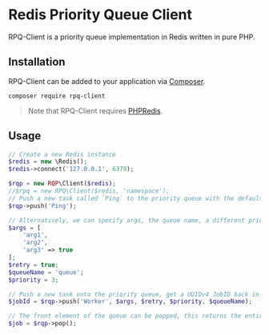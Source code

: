 # Redis Priority Queue Client

RPQ-Client is a priority queue implementation in Redis written in pure PHP.

## Installation

RPQ-Client can be added to your application via [Composer](https://getcomposer.org/).

```
composer require rpq-client
```

> Note that RPQ-Client requires [PHPRedis](https://github.com/phpredis/phpredis).

## Usage

```php
// Create a new Redis instance
$redis = new \Redis();
$redis->connect('127.0.0.1', 6379);

$rqp = new RQP\Client($redis);
//$rpq = new RPQ\Client($redis, 'namespace');
// Push a new task called `Ping` to the priority queue with the default priority
$rqp->push('Ping');

// Alternatively, we can specify args, the queue name, a different priority, and whether or not RQP-Server should attempt to retry the job if it fails.
$args = [
    'arg1',
    'arg2',
    'arg3' => true
];
$retry = true;
$queueName = 'queue';
$priority = 3;

// Push a new task onto the priority queue, get a UUIDv4 JobID back in response
$jobId = $rqp->push('Worker', $args, $retry, $priority, $queueName);

// The front element of the queue can be popped, this returns the entire job as an array
$job = $rqp->pop();
```
